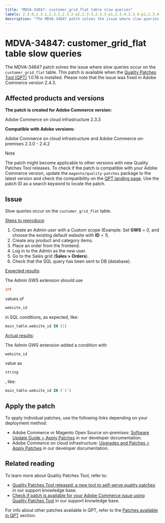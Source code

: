 ```yaml
---
title: "MDVA-34847: customer_grid_flat table slow queries"
labels: 2.3.0,2.3.1,2.3.2,2.3.2-p2,2.3.3,2.3.3-p1,2.3.4,2.3.4-p1,2.3.4-p2,2.3.5,2.3.5-p1,2.3.5-p2,2.3.6,2.3.6-p1,2.4.0,2.4.0-p1,2.4.1,2.4.1-p1,2.4.2,QPT 1.0.16,QPT patches,Magento Commerce,Magento Commerce Cloud,Quality Patches Tool,SQL queries,customer_grid_flat table,query,slow,Adobe Commerce,cloud infrastructure,on-premises
description: "The MDVA-34847 patch solves the issue where slow queries occur on the `customer_grid_flat` table. This patch is available when the [Quality Patches Tool (QPT)](https://support.magento.com/hc/en-us/articles/360047139492) 1.0.16 is installed. Please note that the issue was fixed in Adobe Commerce version 2.4.3."
---
```


# MDVA-34847: customer_grid_flat table slow queries

The MDVA-34847 patch solves the issue where slow queries occur on the `customer_grid_flat` table. This patch is available when the [Quality Patches Tool (QPT)](https://support.magento.com/hc/en-us/articles/360047139492) 1.0.16 is installed. Please note that the issue was fixed in Adobe Commerce version 2.4.3.

## Affected products and versions

**The patch is created for Adobe Commerce version:**

Adobe Commerce on cloud infrastructure 2.3.3

**Compatible with Adobe versions:**

Adobe Commerce on cloud infrastructure and Adobe Commerce on-premises 2.3.0 - 2.4.2

>[!NOTE]
>
>The patch might become applicable to other versions with new Quality Patches Tool releases. To check if the patch is compatible with your Adobe Commerce version, update the `magento/quality-patches` package to the latest version and check the compatibility on the [QPT landing page](https://devdocs.magento.com/quality-patches/tool.html#patch-grid). Use the patch ID as a search keyword to locate the patch.

## Issue

Slow queries occur on the `customer_grid_flat` table.

<u>Steps to reproduce</u>:

1. Create an Admin user with a Custom scope (Example: Set **GWS** = *0,* and choose the existing default website with **ID** = *1*).
1. Create any product and category items.
1. Place an order from the frontend.
1. Log in to the Admin as the new user.
1. Go to the Sales grid (**Sales > Orders**).
1. Check that the SQL query has been sent to DB (database).

<u>Expected results</u>:

The Admin GWS extension should use

```sql
int
```

values of

```sql
website_id
```

in SQL conditions, as expected, like:

```sql
main_table.website_id IN (1)
```

<u>Actual results</u>:

The Admin GWS extension added a condition with

```sql
website_id
```

value as

```sql
string
```

, like:

```sql
main_table.website_id IN ('1')
```

## Apply the patch

To apply individual patches, use the following links depending on your deployment method:

* Adobe Commerce or Magento Open Source on-premises: [Software Update Guide > Apply Patches](https://devdocs.magento.com/guides/v2.4/comp-mgr/patching/mqp.html) in our developer documentation.
* Adobe Commerce on cloud infrastructure: [Upgrades and Patches > Apply Patches](https://devdocs.magento.com/cloud/project/project-patch.html) in our developer documentation.

## Related reading

To learn more about Quality Patches Tool, refer to:

* [Quality Patches Tool released: a new tool to self-serve quality patches](https://support.magento.com/hc/en-us/articles/360047139492) in our support knowledge base.
* [Check if patch is available for your Adobe Commerce issue using Quality Patches Tool](https://support.magento.com/hc/en-us/articles/360047125252) in our support knowledge base.

For info about other patches available in QPT, refer to the [Patches available in QPT](https://support.magento.com/hc/en-us/sections/360010506631-Patches-available-in-QPT-tool-) section.